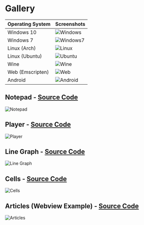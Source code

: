 # Gallery

|Operating System |Screenshots                                     |
|-----------------|------------------------------------------------|
| Windows 10      |![Windows](./pictures/windows.png "Windows 10") |
| Windows 7       |![Windows7](./pictures/windows.png "Windows 7") |
| Linux (Arch)    |![Linux](./pictures/linux.png "Linux")          |
| Linux (Ubuntu)  |![Ubuntu](./pictures/ubuntu.png "Ubuntu")       |
| Wine            |![Wine](./pictures/wine.png "Wine")             |
| Web (Emscripten)|![Web](./pictures/web.png "Web")                |
| Android         |![Android](./pictures/android.png "Android")    |


## Notepad - [Source Code](./examples/notepad.v)

![Notepad](./pictures/notepad.png "Notepad")

## Player - [Source Code](./examples/player.v)

![Player](./pictures/player.png "Player")

## Line Graph - [Source Code](./examples/line_graph.v)

![Line Graph](./pictures/line_graph.png "Line Graph")

## Cells - [Source Code](./examples/cells.v)

![Cells](./pictures/cells.png "Cells")

## Articles (Webview Example) - [Source Code](./examples/webview/articles/)

![Articles](./pictures/articles.png)